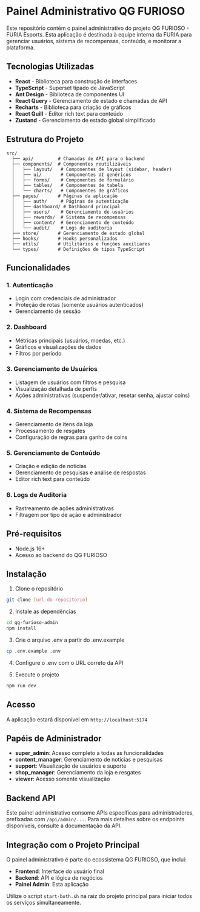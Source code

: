 # Painel Administrativo QG FURIOSO

Este repositório contém o painel administrativo do projeto QG FURIOSO - FURIA Esports. Esta aplicação é destinada à equipe interna da FURIA para gerenciar usuários, sistema de recompensas, conteúdo, e monitorar a plataforma.

## Tecnologias Utilizadas

- **React** - Biblioteca para construção de interfaces
- **TypeScript** - Superset tipado de JavaScript
- **Ant Design** - Biblioteca de componentes UI
- **React Query** - Gerenciamento de estado e chamadas de API
- **Recharts** - Biblioteca para criação de gráficos
- **React Quill** - Editor rich text para conteúdo
- **Zustand** - Gerenciamento de estado global simplificado

## Estrutura do Projeto

```
src/
  ├── api/         # Chamadas de API para o backend
  ├── components/  # Componentes reutilizáveis
  │   ├── layout/   # Componentes de layout (sidebar, header)
  │   ├── ui/       # Componentes UI genéricos
  │   ├── forms/    # Componentes de formulário
  │   ├── tables/   # Componentes de tabela
  │   └── charts/   # Componentes de gráficos
  ├── pages/       # Páginas da aplicação
  │   ├── auth/     # Páginas de autenticação
  │   ├── dashboard/ # Dashboard principal
  │   ├── users/    # Gerenciamento de usuários
  │   ├── rewards/  # Sistema de recompensas
  │   ├── content/  # Gerenciamento de conteúdo
  │   └── audit/    # Logs de auditoria
  ├── store/       # Gerenciamento de estado global
  ├── hooks/       # Hooks personalizados
  ├── utils/       # Utilitários e funções auxiliares
  └── types/       # Definições de tipos TypeScript
```

## Funcionalidades

### 1. Autenticação
- Login com credenciais de administrador
- Proteção de rotas (somente usuários autenticados)
- Gerenciamento de sessão

### 2. Dashboard
- Métricas principais (usuários, moedas, etc.)
- Gráficos e visualizações de dados
- Filtros por período

### 3. Gerenciamento de Usuários
- Listagem de usuários com filtros e pesquisa
- Visualização detalhada de perfis
- Ações administrativas (suspender/ativar, resetar senha, ajustar coins)

### 4. Sistema de Recompensas
- Gerenciamento de itens da loja
- Processamento de resgates
- Configuração de regras para ganho de coins

### 5. Gerenciamento de Conteúdo
- Criação e edição de notícias
- Gerenciamento de pesquisas e análise de respostas
- Editor rich text para conteúdo

### 6. Logs de Auditoria
- Rastreamento de ações administrativas
- Filtragem por tipo de ação e administrador

## Pré-requisitos

- Node.js 16+
- Acesso ao backend do QG FURIOSO

## Instalação

1. Clone o repositório
```bash
git clone [url-do-repositorio]
```

2. Instale as dependências
```bash
cd qg-furioso-admin
npm install
```

3. Crie o arquivo .env a partir do .env.example
```bash
cp .env.example .env
```

4. Configure o .env com o URL correto da API

5. Execute o projeto
```bash
npm run dev
```

## Acesso
A aplicação estará disponível em `http://localhost:5174`

## Papéis de Administrador

- **super_admin**: Acesso completo a todas as funcionalidades
- **content_manager**: Gerenciamento de notícias e pesquisas
- **support**: Visualização de usuários e suporte
- **shop_manager**: Gerenciamento da loja e resgates
- **viewer**: Acesso somente visualização

## Backend API

Este painel administrativo consome APIs específicas para administradores, prefixadas com `/api/admin/...`. Para mais detalhes sobre os endpoints disponíveis, consulte a documentação da API.

## Integração com o Projeto Principal

O painel administrativo é parte do ecossistema QG FURIOSO, que inclui:
- **Frontend**: Interface do usuário final
- **Backend**: API e lógica de negócios
- **Painel Admin**: Esta aplicação

Utilize o script `start-both.sh` na raiz do projeto principal para iniciar todos os serviços simultaneamente.